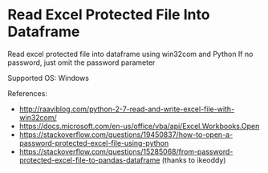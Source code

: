 # Read Excel Protected File Into Dataframe

Read excel protected file into dataframe using win32com and Python
If no password, just omit the password parameter

Supported OS: Windows


References:

- http://raaviblog.com/python-2-7-read-and-write-excel-file-with-win32com/
- https://docs.microsoft.com/en-us/office/vba/api/Excel.Workbooks.Open
- https://stackoverflow.com/questions/19450837/how-to-open-a-password-protected-excel-file-using-python
- https://stackoverflow.com/questions/15285068/from-password-protected-excel-file-to-pandas-dataframe (thanks to ikeoddy)
